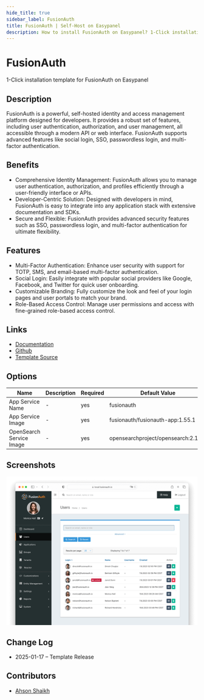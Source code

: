 ```yaml
---
hide_title: true
sidebar_label: FusionAuth
title: FusionAuth | Self-Host on Easypanel
description: How to install FusionAuth on Easypanel? 1-Click installation template for FusionAuth on Easypanel
---
```


<!-- generated -->

# FusionAuth

1-Click installation template for FusionAuth on Easypanel

## Description

FusionAuth is a powerful, self-hosted identity and access management platform designed for developers. It provides a robust set of features, including user authentication, authorization, and user management, all accessible through a modern API or web interface. FusionAuth supports advanced features like social login, SSO, passwordless login, and multi-factor authentication.

## Benefits

- Comprehensive Identity Management: FusionAuth allows you to manage user authentication, authorization, and profiles efficiently through a user-friendly interface or APIs.
- Developer-Centric Solution: Designed with developers in mind, FusionAuth is easy to integrate into any application stack with extensive documentation and SDKs.
- Secure and Flexible: FusionAuth provides advanced security features such as SSO, passwordless login, and multi-factor authentication for ultimate flexibility.

## Features

- Multi-Factor Authentication: Enhance user security with support for TOTP, SMS, and email-based multi-factor authentication.
- Social Login: Easily integrate with popular social providers like Google, Facebook, and Twitter for quick user onboarding.
- Customizable Branding: Fully customize the look and feel of your login pages and user portals to match your brand.
- Role-Based Access Control: Manage user permissions and access with fine-grained role-based access control.

## Links

- [Documentation](https://fusionauth.io/docs)
- [Github](https://github.com/FusionAuth)
- [Template Source](https://github.com/easypanel-io/templates/tree/main/templates/fusionauth)

## Options

Name | Description | Required | Default Value
-|-|-|-
App Service Name | - | yes | fusionauth
App Service Image | - | yes | fusionauth/fusionauth-app:1.55.1
OpenSearch Service Image | - | yes | opensearchproject/opensearch:2.11.0

## Screenshots

![FusionAuth Screenshot](./assets/screenshot.png)

## Change Log

- 2025-01-17 – Template Release

## Contributors

- [Ahson Shaikh](https://github.com/Ahson-Shaikh)
